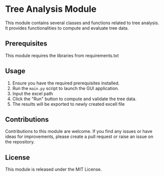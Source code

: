 # Tree Analysis Module

This module contains several classes and functions related to tree analysis. It provides functionalities to compute and evaluate tree data.

## Prerequisites

This module requires the libraries from requirements.txt

## Usage

1. Ensure you have the required prerequisites installed.
2. Run the `main.py` script to launch the GUI application.
3. Input the excel path
4. Click the "Run" button to compute and validate the tree data.
5. The results will be exported to newly created excell file

## Contributions

Contributions to this module are welcome. If you find any issues or have ideas for improvements, please create a pull request or raise an issue on the repository.

## License

This module is released under the MIT License.
